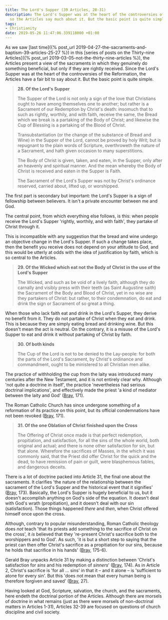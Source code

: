 ```yaml
---
title: The Lord's Supper (39 Articles, 28-31)
description: The Lord's Supper was at the heart of the controversies of the Reformation,
  so the Articles say much about it. But the basic point is quite simple.
tags:
- Christianity
date: 2019-05-26 11:47:06.339118000 +01:00
---
```

As we saw [last time]({% post_url 2019-04-27-the-sacraments-and-baptism-39-articles-25-27 %}) in this [series of posts on the Thirty-nine Articles]({% post_url 2019-03-05-not-the-thirty-nine-articles %}), the Articles present a view of the sacraments in which they genuinely do something beneficial, but only if they are rightly received. Since the Lord's Supper was at the heart of the controversies of the Reformation, the Articles have a fair bit to say about it. But the basic point is quite simple.

> **28. Of the Lord's Supper**
> 
> The Supper of the Lord is not only a sign of the love that Christians ought to have among themselves one to another; but rather is a Sacrament of our Redemption by Christ's death: insomuch that to such as rightly, worthily, and with faith, receive the same, the Bread which we break is a partaking of the Body of Christ; and likewise the Cup of Blessing is a partaking of the Blood of Christ.
> 
> Transubstantiation (or the change of the substance of Bread and Wine) in the Supper of the Lord, cannot be proved by holy Writ; but is repugnant to the plain words of Scripture, overthroweth the nature of a Sacrament, and hath given occasion to many superstitions.
> 
> The Body of Christ is given, taken, and eaten, in the Supper, only after an heavenly and spiritual manner. And the mean whereby the Body of Christ is received and eaten in the Supper is Faith.
> 
> The Sacrament of the Lord's Supper was not by Christ's ordinance reserved, carried about, lifted up, or worshipped.

The first part is secondary but important: the Lord's Supper is a sign of fellowship between believers. It isn't a private encounter between me and God.

The central point, from which everything else follows, is this: when people receive the Lord's Supper 'rightly, worthily, and with faith', they partake of Christ through it.

This is incompatible with any suggestion that the bread and wine undergo an objective change in the Lord's Supper. If such a change takes place, then the benefit you receive does not depend on your attitude to God, and this would be utterly at odds with the idea of justification by faith, which is so central to the Articles.

> **29. Of the Wicked which eat not the Body of Christ in the use of the Lord's Supper**
> 
> The Wicked, and such as be void of a lively faith, although they do carnally and visibly press with their teeth (as Saint Augustine saith) the Sacrament of the Body and Blood of Christ, yet in no wise are they partakers of Christ: but rather, to their condemnation, do eat and drink the sign or Sacrament of so great a thing.

When those who lack faith eat and drink in the Lord's Supper, they derive no benefit from it. They do not partake of Christ when they eat and drink. This is because they are simply eating bread and drinking wine. But this doesn't mean the act is neutral. On the contrary, it is a misuse of the Lord's Supper to eat and drink it without partaking of Christ by faith.

> **30. Of both kinds**
> 
> The Cup of the Lord is not to be denied to the Lay-people: for both the parts of the Lord's Sacrament, by Christ's ordinance and commandment, ought to be ministered to all Christian men alike.

The practice of withholding the cup from the laity was introduced many centuries after the New Testament, and it is not entirely clear why. Although 'not quite a doctrine in itself', the practice 'nevertheless had serious doctrinal implications', and effectively made the priest 'a kind of mediator between the laity and God' ([Bray][], 171).

The Roman Catholic Church has since undergone something of a reformation of its practice on this point, but its official condemnations have not been revoked ([Bray][], 171).

> **31. Of the one Oblation of Christ finished upon the Cross**
> 
> The Offering of Christ once made is that perfect redemption, propitiation, and satisfaction, for all the sins of the whole world, both original and actual; and there is none other satisfaction for sin, but that alone. Wherefore the sacrifices of Masses, in the which it was commonly said, that the Priest did offer Christ for the quick and the dead, to have remission of pain or guilt, were blasphemous fables, and dangerous deceits.

There is a lot of doctrine packed into Article 31, the final one about the sacraments. It clarifies 'the nature of the relationship between the sacrament of the Lord's Supper and the historical event that it signifies' ([Bray][], 173). Basically, the Lord's Supper is hugely beneficial to us, but it doesn't accomplish anything on God's side of the equation. It doesn't deal with God's wrath (propitiation), and it doesn't deal with our sin (satisfaction). Those things happened _there_ and _then_, when Christ offered himself once upon the cross.

Although, contrary to popular misunderstanding, Roman Catholic theology does _not_ teach 'that its priests add something to the sacrifice of Christ on the cross', it _is_ believed that they 're-present Christ's sacrifice both to the worshippers and to God'. As such, 'it is but a short step to saying that the priest can then offer Christ's sacrifice as a propitiation for our sins, because he holds that sacrifice in his hands' ([Bray][], 175-6).

Gerald Bray unpacks Article 31 by making a distinction between 'Christ's satisfaction for _sins_ and his redemption of _sinners_' ([Bray][], 174). As in Article 2, Christ's sacrifice is 'for all ... sins' in that it &ndash; and it alone &ndash; is 'sufficient to atone for every sin'. But this 'does not mean that every human being is therefore forgiven and saved' ([Bray][], 27).

Having looked at God, Scripture, salvation, the church, and the sacraments, here endeth the doctrinal portion of the Articles. Although there are morsels of doctrine in what remains (just as there were morsels of non-doctrinal matters in Articles 1-31), Articles 32-39 are focused on questions of church discipline and civil society.

[Bray]: https://www.latimertrust.org/product-page/the-faith-we-confess

